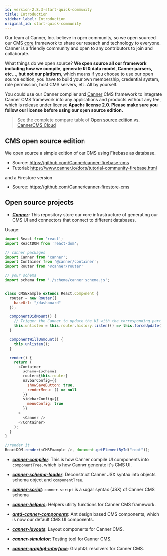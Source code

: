 ```yaml
---
id: version-2.8.3-start-quick-community
title: Introduction
sidebar_label: Introduction
original_id: start-quick-community
---
```


Our team at Canner, Inc. believe in open community, so we open sourced our CMS [core](https://en.wikipedia.org/wiki/Open-core_model) framework to share our reseach and technology to everyone. Canner is a friendly community and open to any contributors to join and collaborate.

What things do we open source? **We open source all our framework including how we compile, generate UI & data model, Canner parsers, etc..., but not our platform**, which means if you choose to use our open source edition, you have to build your own membership, credential system, role permission, host CMS servers, etc. All by yourself. 

You could use our Canner compiler and [Canner](https://github.com/canner/canner) CMS framework to integrate Canner CMS framework into any applications and products without any fee, which is release under license **Apache license 2.0. Please make sure you follow our license before using our open source edition.**

> See the complete compare table of [Open source edition vs. CannerCMS Cloud](https://github.com/Canner/canner#open-source-vs-cannercms-cloud)

## CMS open source edition

We open source a simple edition of our CMS using Firebase as database.

- Source: https://github.com/Canner/canner-firebase-cms
- Tutorial: https://www.canner.io/docs/tutorial-community-firebase.html

and a Firestore version

- Source: https://github.com/Canner/canner-firestore-cms


## Open source projects

- ***[Canner](https://github.com/canner/canner):*** This repository store our core infrastructure of generating our CMS UI and connectors that connect to different databases.

Usage: 

```js
import React from 'react';
import ReactDOM from 'react-dom';

// canner packages
import Canner from 'canner';
import Container from '@canner/container';
import Router from '@canner/router';

// your schema
import schema from './schema/canner.schema.js';


class CMSExample extends React.Component {
  router = new Router({
    baseUrl: "/dashboard"
  });

  componentDidMount() {
    // Trigger the Canner to update the UI with the corresponding part of your CMS.
    this.unlisten = this.router.history.listen(() => this.forceUpdate());
  }

  componentWillUnmount() {
    this.unlisten();
  }

  render() {
    return (
      <Container
        schema={schema}
        router={this.router}
        navbarConfig={{
          showSaveButton: true,
          renderMenu: () => null
        }}
        sidebarConfig={{
          menuConfig: true
        }}
      >
        <Canner />
      </Container>
    );
  }
}

//render it
ReactDOM.render(<CMSExample />, document.getElementById("root"));
```

- ***[canner-compiler](https://github.com/Canner/canner/tree/canary/packages/canner-compiler)***: This is how Canner compile UI components into `componentTree`, which is how Canner generate it's CMS UI.

- ***[canner-schema-loader](https://github.com/Canner/canner/tree/canary/packages/canner-schema-loader)***: Deconstruct Canner JSX syntax into objects schema object and `componentTree`.

- ***[canner-script](https://github.com/Canner/canner/tree/canary/packages/canner-script)***: `canner-script` is a sugar syntax (JSX) of Canner CMS schema

- ***[canner-helpers](https://github.com/Canner/canner/tree/canary/packages/canner-helpers)***: Helpers utility functions for Canner CMS framework.

- ***[antd-canner-components](https://github.com/Canner/antd-canner-components)***: Ant design based CMS components, which is now our default CMS UI components.

- ***[canner-layouts](https://github.com/Canner/canner/tree/canary/packages/canner-layouts)***: Layout components for Canner CMS.

- ***[canner-simulator](https://github.com/Canner/canner/tree/canary/packages/canner-simulator)***: Testing tool for Canner CMS.

- ***[canner-graphql-interface](https://github.com/Canner/canner/tree/canary/packages/canner-graphql-interface)***: GraphQL resolvers for Canner CMS.